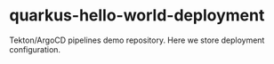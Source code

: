 # quarkus-hello-world-deployment
Tekton/ArgoCD pipelines demo repository.
Here we store deployment configuration.
